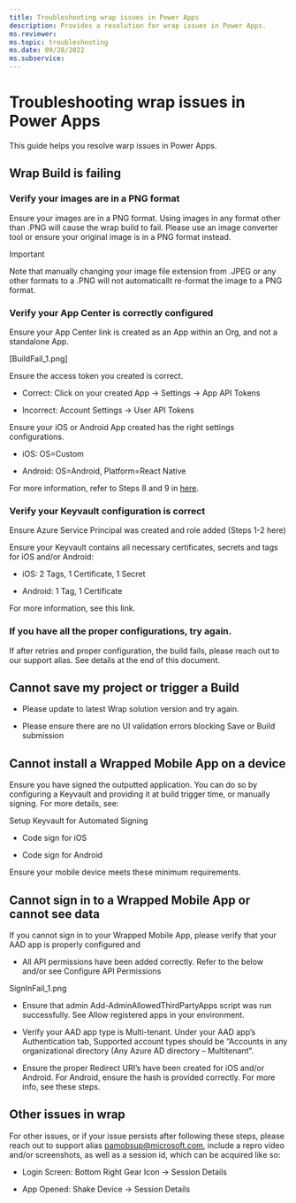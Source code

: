 ```yaml
---
title: Troubleshooting wrap issues in Power Apps
description: Provides a resolution for wrap issues in Power Apps.
ms.reviewer: 
ms.topic: troubleshooting
ms.date: 09/28/2022
ms.subservice: 
---
```

# Troubleshooting wrap issues in Power Apps

This guide helps you resolve warp issues in Power Apps.

## Wrap Build is failing

### Verify your images are in a PNG format 

Ensure your images are in a PNG format. Using images in any format other than .PNG will cause the wrap build to fail. Please use an image converter tool or ensure your original image is in a PNG format instead. 

> [!IMPORTANT]
> Note that manually changing your image file extension from .JPEG or any other formats to a .PNG will not automaticallt re-format the image to a PNG format.


### Verify your App Center is correctly configured 
Ensure your App Center link is created as an App within an Org, and not a standalone App. 

[BuildFail_1.png] 


Ensure the access token you created is correct. 

- Correct: Click on your created App -> Settings -> App API Tokens 

- Incorrect: Account Settings -> User API Tokens 

Ensure your iOS or Android App created has the right settings configurations. 

- iOS: OS=Custom 

- Android: OS=Android, Platform=React Native 

 
For more information, refer to Steps 8 and 9 in [here](https://docs.microsoft.com/en-us/power-apps/maker/common/wrap/how-to#create-an-app-center-container-for-your-mobile-app).

### Verify your Keyvault configuration is correct 
Ensure Azure Service Principal was created and role added (Steps 1-2 here) 

Ensure your Keyvault contains all necessary certificates, secrets and tags for iOS and/or Android: 

- iOS: 2 Tags, 1 Certificate, 1 Secret  

- Android: 1 Tag, 1 Certificate 

For more information, see this link. 

### If you have all the proper configurations, try again. 
If after retries and proper configuration, the build fails, please reach out to our support alias. See details at the end of this document. 

## Cannot save my project or trigger a Build 
- Please update to latest Wrap solution version and try again. 

- Please ensure there are no UI validation errors blocking Save or Build submission 

## Cannot install a Wrapped Mobile App on a device 
Ensure you have signed the outputted application. You can do so by configuring a Keyvault and providing it at build trigger time, or manually signing. For more details, see: 

Setup Keyvault for Automated Signing 

- Code sign for iOS 

- Code sign for Android 

Ensure your mobile device meets these minimum requirements. 


## Cannot sign in to a Wrapped Mobile App or cannot see data  

If you cannot sign in to your Wrapped Mobile App, please verify that your AAD app is properly configured and 


- All API permissions have been added correctly. Refer to the below and/or see Configure API Permissions 


SignInFail_1.png 

 

- Ensure that admin Add-AdminAllowedThirdPartyApps script was run successfully. See Allow registered apps in your environment. 

 

- Verify your AAD app type is Multi-tenant. Under your AAD app’s Authentication tab, Supported account types should be “Accounts in any organizational directory (Any Azure AD directory – Multitenant”. 

- Ensure the proper Redirect URI’s have been created for iOS and/or Android. For Android, ensure the hash is provided correctly. For more info, see these steps. 

 

 
## Other issues in wrap

For other issues, or if your issue persists after following these steps, please reach out to support alias pamobsup@microsoft.com, include a repro video and/or screenshots, as well as a session id, which can be acquired like so: 



- Login Screen: Bottom Right Gear Icon -> Session Details 

- App Opened:  Shake Device -> Session Details 
